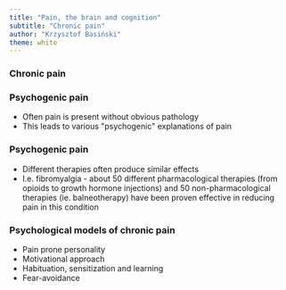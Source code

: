 ```yaml
---
title: "Pain, the brain and cognition"
subtitle: "Chronic pain"
author: "Krzysztof Basiński"
theme: white
---
```




### Chronic pain

### Psychogenic pain

- Often pain is present without obvious pathology
- This leads to various "psychogenic" explanations of pain

### Psychogenic pain

- Different therapies often produce similar effects
- I.e. fibromyalgia - about 50 different pharmacological therapies (from opioids to growth hormone injections) and 50 non-pharmacological therapies (ie. balneotherapy) have been proven effective in reducing pain in this condition

### Psychological models of chronic pain

- Pain prone personality
- Motivational approach
- Habituation, sensitization and learning
- Fear-avoidance

<!-- 


# Ból przewlekły

## Ból przewlekły a ból psychogenny
- Często dolegliwości bólowe są niewspółmierne do obserwowalnej patologii
- Wtedy sięga się po wyjaśnienia sugerujące "psychogenne" pochodzenie bólu
- Często zupełnie różne terapie dają podobne efekty


## Ból przewlekły a ból psychogenny
- Np. fibromialgia - ok. 50 różnych terapii farmakologicznych (od opioidów po iniekcje hormonem wzrostu) oraz 50 różnych terapii niefarmakologicznych (np. okładanie się błotem) ma potwierdzoną skuteczność w leczeniu bólu w FM
- Problem symulowania i wyłudzania świadczeń

## Modele psychologiczne (za Flor & Turk, 2011)
- Osobowość skłonna do bólu (*pain prone personality*)
- Podejście motywacyjne
- Habituacja i sensytyzacja
- Warunkowanie klasyczne
- Unikanie lękowe

## Osobowość skłonna do bólu (Blumer & Heilbronn, 1982)
- Istnieje wzorzec osobowości, który predestynuje do wzmożonego odczuwania bólu
- Autorzy proponują następujący zestaw cech:
    + Zaprzeczanie problemom interpersonalnym i emocjonalnym
    + Brak aktywności
    + Depresyjny nastrój
    + Poczucie winy
    + Bezsenność
    + Brak inicjatywy
    + Przypadki depresji, alkoholizmu i przewlekłego bólu w rodzinie
- Bardzo słabe podłoże empiryczne, krytyka podstaw logicznych tej teorii (Turk & Salovey, 1984)

## Osobowość a ból przewlekły - problem metod pomiaru
- Próby wykorzystania np. MMPI do pomiaru osobowości u chorych na ból przewlekły
- Duża ilość itemów "somatycznych", zwłaszcza odnoszących się do bólu

## Podejście motywacyjne - wyolbrzymianie objawów i symulowanie
- Podejście preferowane przez agencje ubezpieczeniowe i niektóre instytucje przyznające zasiłki
- Jeśli nie ma stwierdzonej patologii albo jest ona nieproporcjonalna do objawów, to pacjent:
    + wyolbrzymia objawy (*symptom magnification*)
    + symuluje (*malingering*)

## Podejście motywacyjne - wyolbrzymianie objawów i symulowanie
- Problemy:
    + Nie ma żadnej metody pozwalającej stwierdzić obiektywnie natężenie dolegliwości bólowych
    + Są metody bazujące na niekonsekwencji w ocenie bólu przez pacjentów
    + Nie ma dowodów empirycznych na to, że ból maleje po dostaniu renty

## Podejście behawioralne - habituacja i sensytyzacja
- Habituacja - **spadek** intensywności bodźca na skutek powtarzającej się ekspozycji na identyczne bodźce
- Sensytyzacja - **wzrost** intensywności bodźca na skutek powtarzającej się ekspozycji na identyczne bodźce

## Podejście behawioralne - habituacja i sensytyzacja
- W warunku niskiego pobudzenia (np. relaksacji) habituacja jest ułatwiona
- Generalnie ludzie są zdolni do habituowania się do bólu (w odpowiednich warunkach)
- Chorzy na ból przewlekły mają z tym problem - jeden ze sugerowanych mechanizmów trwania stanu przewlekłego

## Podejście behawioralne - warunkowanie klasyczne (Gentry & Bernal, Linton et al.)
- Ból ostry - bodziec bezwarunkowy
- Reakcja na ból ostry - aktywacja sympatyczna, zwiększone napięcie mięśni, lęk - reakcja bezwarunkowa
- Na drodze warunkowania bodźce neutralne (np. przebywanie w określonych miejscach, wykonywanie określonych ruchów) zmieniają się w bodźce warunkowe

## Podejście behawioralne - warunkowanie klasyczne (Gentry & Bernal, Linton et al.)
- Bodźce warunkowe warunkują reakcję warunkową - aktywacja sympatyczna, zwiększone napięcie mięśni, lęk
- Ta reakcja warunkowa może powodować kolejne dolegliwości bólowe jeśli:
    + napięcie mięśniowe jest wystarczające
    + czas trwania wystarczająco długi
    + jednostka ma predyspozycje (np. wcześniejszy uraz, cechy osobowości)

## Podejście behawioralne - warunkowanie klasyczne (Gentry & Bernal, Linton et al., grafika za Flor & Turk)
![Warunkowanie bólu](img/conditioning_pain.png)

## Rozwinięcie - model unikania lękowego (fear-avoidance model)
- Oprócz warunkowania klasycznego, istotne też warunkowanie instrumentalne i procesy poznawcze
- Oczekiwania i przekonania wpływają na zachowanie
- Zachowanie może polegać na unikaniu czynności kojarzących się z bólem
- Unikanie może powodować nasilenie dolegliwości bólowych, a w konsekwencji stres i depresję

## Rozwinięcie - model unikania lękowego (fear-avoidance model)
![Unikanie lękowe](img/fear_avoidance.png)

## Rozwinięcie - model unikania lękowego (fear-avoidance model)
- Model ma dobre podłoże empiryczne
- Lęk i unikanie obecne są jako czynniki ryzyka w zaleceniach dotyczących leczenia chorych z CLBP

# Korelaty psychologiczne bólu przewlekłego

## Depresja
- Przewlekły ból współwystępuje z depresją
- U większości chorych depresja najprawdopodobniej wynikiem bólu
- U jakiejś części na pewno ból wynikiem depresji
- Ocena poznawcza wpływu bólu na życie pacjenta decydująca dla pojawienia się depresji (Okifuji et al.)

## Interpretacja przyczyn bólu
- Większy ból odczuwali pacjenci onkologiczni, którzy atrybuowali ból progresji choroby (Spiegel, Bloom)
- Studium przypadku człowieka, u którego ból pleców był dobrze kontrolowany kodeiną, a który potrzebował dużych dawek opioidów gdy tylko dowiedział się o diagnozie (rak z przerzutami do kości)

## Katastrofizowanie
- Silnie negatywne przekonania na temat bólu, małe problemy urastają do rozmiarów katastrofy
- Silne dodatnie korelacje katastrofizowania z intensywnością bólu, w badaniach klinicznych i eksperymentalnych
- Ujemne korelacje strategii adaptacyjnych radzenia sobie z bólem z intensywnością bólu

# Neuroplastyczność w bólu przewlekłym

## Neuroplastyczność w obwodowym UN
- Na poziomie receptorów - sensytyzacja
- Na poziomie rdzenia kręgowego:
    + Neurony odpowiedzialne za nocycepcje zwiększają z czasem swoją aktywność
    + Słabnąć mogą procesy inhibicji
    + Drogę bólową mogą uruchamiać bodźce dotychczas nienocyceptywne

## Neuroplastyczność w CUN - zmiany strukturalne
- Istotny spadek objętości istoty szarej w zespołach przewlekłego bólu
- Jedynie u pacjentów z bólem trwającym powyżej roku
- Skuteczne leczenie przeciwbólowe pozwala odwrócić te zmiany

## Neuroplastyczność w CUN - zmiany funkcjonalne
- Aktywność przyśrodkowej kory przedczołowej (mPFC) w przewlekłym bólu - nieobecna w bólu ostrym
- Oscylacje aktywności mPFC powiązane są ze zmianami w natężeniu odczuwania bólu u pacjentów z przewlekłym bólem pleców (*Resting-state MRI*)
- Siła połączeń (*functional connectivity*) pomiędzy mPFC a jądrem półleżącym (*jądro półleżące*) pozwala przewidywać przejście dolegliowści w stan przewlekły
 -->